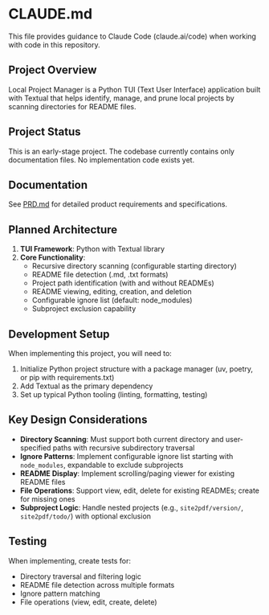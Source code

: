 # CLAUDE.md

This file provides guidance to Claude Code (claude.ai/code) when working with code in this repository.

## Project Overview

Local Project Manager is a Python TUI (Text User Interface) application built with Textual that helps identify, manage, and prune local projects by scanning directories for README files.

## Project Status

This is an early-stage project. The codebase currently contains only documentation files. No implementation code exists yet.

## Documentation

See [PRD.md](PRD.md) for detailed product requirements and specifications.

## Planned Architecture

1. **TUI Framework**: Python with Textual library
2. **Core Functionality**:
   - Recursive directory scanning (configurable starting directory)
   - README file detection (.md, .txt formats)
   - Project path identification (with and without READMEs)
   - README viewing, editing, creation, and deletion
   - Configurable ignore list (default: node_modules)
   - Subproject exclusion capability

## Development Setup

When implementing this project, you will need to:

1. Initialize Python project structure with a package manager (uv, poetry, or pip with requirements.txt)
2. Add Textual as the primary dependency
3. Set up typical Python tooling (linting, formatting, testing)

## Key Design Considerations

- **Directory Scanning**: Must support both current directory and user-specified paths with recursive subdirectory traversal
- **Ignore Patterns**: Implement configurable ignore list starting with `node_modules`, expandable to exclude subprojects
- **README Display**: Implement scrolling/paging viewer for existing README files
- **File Operations**: Support view, edit, delete for existing READMEs; create for missing ones
- **Subproject Logic**: Handle nested projects (e.g., `site2pdf/version/`, `site2pdf/todo/`) with optional exclusion

## Testing

When implementing, create tests for:
- Directory traversal and filtering logic
- README file detection across multiple formats
- Ignore pattern matching
- File operations (view, edit, create, delete)
